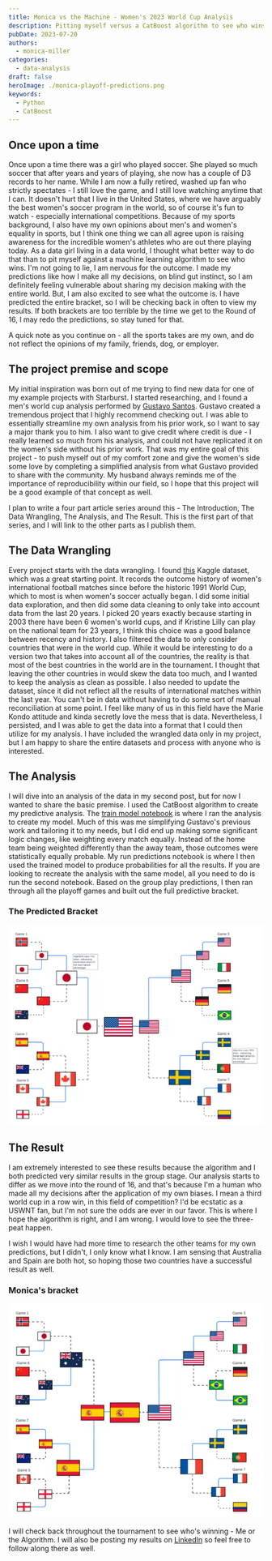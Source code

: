 ```yaml
---
title: Monica vs the Machine - Women's 2023 World Cup Analysis
description: Pitting myself versus a CatBoost algorithm to see who wins.
pubDate: 2023-07-20
authors:
  - monica-miller
categories:
  - data-analysis
draft: false
heroImage: ./monica-playoff-predictions.png
keywords:
  - Python
  - CatBoost
---
```


## Once upon a time

Once upon a time there was a girl who played soccer. She played so much soccer that after years and years of playing, she now has a couple of D3 records to her name. While I am now a fully retired, washed up fan who strictly spectates - I still love the game, and I still love watching anytime that I can. It doesn't hurt that I live in the United States, where we have arguably the best women's soccer program in the world, so of course it's fun to watch - especially international competitions. Because of my sports background, I also have my own opinions about men's and women's equality in sports, but I think one thing we can all agree upon is raising awareness for the incredible women's athletes who are out there playing today. As a data girl living in a data world, I thought what better way to do that than to pit myself against a machine learning algorithm to see who wins. I'm not going to lie, I am nervous for the outcome. I made my predictions like how I make all my decisions, on blind gut instinct, so I am definitely feeling vulnerable about sharing my decision making with the entire world. But, I am also excited to see what the outcome is. I have predicted the entire bracket, so I will be checking back in often to view my results. If both brackets are too terrible by the time we get to the Round of 16, I may redo the predictions, so stay tuned for that.

A quick note as you continue on - all the sports takes are my own, and do not reflect the opinions of my family, friends, dog, or employer.

## The project premise and scope

My initial inspiration was born out of me trying to find new data for one of my example projects with Starburst. I started researching, and I found a men's world cup analysis performed by [Gustavo Santos](https://gustavorsantos.medium.com/predicting-results-and-goals-with-machine-learning-599e99d6e3e0). Gustavo created a tremendous project that I highly recommend checking out. I was able to essentially streamline my own analysis from his prior work, so I want to say a major thank you to him. I also want to give credit where credit is due - I really learned so much from his analysis, and could not have replicated it on the women's side without his prior work. That was my entire goal of this project - to push myself out of my comfort zone and give the women's side some love by completing a simplified analysis from what Gustavo provided to share with the community. My husband always reminds me of the importance of reproducibility within our field, so I hope that this project will be a good example of that concept as well.

I plan to write a four part article series around this - The Introduction, The Data Wrangling, The Analysis, and The Result. This is the first part of that series, and I will link to the other parts as I publish them.

## The Data Wrangling

Every project starts with the data wrangling. I found [this](https://www.kaggle.com/datasets/martj42/womens-international-football-results?select=results.csv) Kaggle dataset, which was a great starting point. It records the outcome history of women's international football matches since before the historic 1991 World Cup, which to most is when women's soccer actually began. I did some initial data exploration, and then did some data cleaning to only take into account data from the last 20 years. I picked 20 years exactly because starting in 2003 there have been 6 women's world cups, and if Kristine Lilly can play on the national team for 23 years, I think this choice was a good balance between recency and history. I also filtered the data to only consider countries that were in the world cup. While it would be interesting to do a version two that takes into account all of the countries, the reality is that most of the best countries in the world are in the tournament. I thought that leaving the other countries in would skew the data too much, and I wanted to keep the analysis as clean as possible. I also needed to update the dataset, since it did not reflect all the results of international matches within the last year. You can't be in data without having to do some sort of manual reconciliation at some point. I feel like many of us in this field have the Marie Kondo attitude and kinda secretly love the mess that is data. Nevertheless, I persisted, and I was able to get the data into a format that I could then utilize for my analysis. I have included the wrangled data only in my project, but I am happy to share the entire datasets and process with anyone who is interested.

## The Analysis

I will dive into an analysis of the data in my second post, but for now I wanted to share the basic premise. I used the CatBoost algorithm to create my predictive analysis. The [train model notebook](https://github.com/monimiller/womens_wc_23/blob/main/notebooks/train_model.ipynb) is where I ran the analysis to create my model. Much of this was me simplifying Gustavo's previous work and tailoring it to my needs, but I did end up making some significant logic changes, like weighting every match equally. Instead of the home team being weighted differently than the away team, those outcomes were statistically equally probable. My run predictions notebook is where I then used the trained model to produce probabilities for all the results. If you are looking to recreate the analysis with the same model, all you need to do is run the second notebook. Based on the group play predictions, I then ran through all the playoff games and built out the full predictive bracket.

### The Predicted Bracket

![CatBoost Playoff Predictions](./catboost-playoff-predictions.png)

## The Result

I am extremely interested to see these results because the algorithm and I both predicted very similar results in the group stage. Our analysis starts to differ as we move into the round of 16, and that's because I'm a human who made all my decisions after the application of my own biases. I mean a third world cup in a row win, in this field of competition? I'd be ecstatic as a USWNT fan, but I'm not sure the odds are ever in our favor. This is where I hope the algorithm is right, and I am wrong. I would love to see the three-peat happen.

I wish I would have had more time to research the other teams for my own predictions, but I didn't, I only know what I know. I am sensing that Australia and Spain are both hot, so hoping those two countries have a successful result as well.

### Monica's bracket

![Monica's Playoff Predictions](monica-playoff-predictions.png)

I will check back throughout the tournament to see who's winning - Me or the Algorithm. I will also be posting my results on [LinkedIn](https://www.linkedin.com/in/monimiller/) so feel free to follow along there as well.
